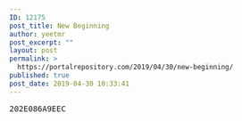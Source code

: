 ```yaml
---
ID: 12175
post_title: New Beginning
author: yeetmr
post_excerpt: ""
layout: post
permalink: >
  https://portalrepository.com/2019/04/30/new-beginning/
published: true
post_date: 2019-04-30 10:33:41
---
```

<pre>202E086A9EEC</pre>